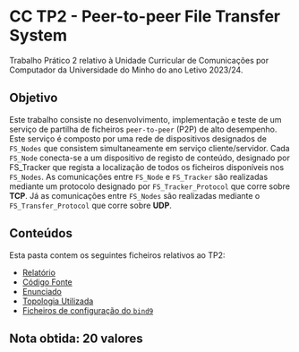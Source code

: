 # CC TP2 - Peer-to-peer File Transfer System

Trabalho Prático 2 relativo à Unidade Curricular de Comunicações por Computador da Universidade do Minho do ano Letivo 2023/24.

## Objetivo

Este trabalho consiste no desenvolvimento, implementação e teste de um serviço de partilha de ficheiros `peer-to-peer` (P2P) de alto desempenho. Este serviço é composto por uma rede de dispositivos designados de `FS_Nodes` que consistem simultaneamente em serviço cliente/servidor. Cada `FS_Node` conecta-se a um dispositivo de registo de conteúdo, designado por FS_Tracker que regista a localização de todos os ficheiros disponíveis nos `FS_Nodes`. As comunicações entre `FS_Node` e `FS_Tracker` são realizadas mediante um protocolo designado por `FS_Tracker_Protocol` que corre sobre **TCP**. Já as comunicações entre `FS_Nodes` são realizadas mediante o `FS_Transfer_Protocol` que corre sobre **UDP**.

## Conteúdos

Esta pasta contem os seguintes ficheiros relativos ao TP2:

- [Relatório](./report.pdf)
- [Código Fonte](./Code/src/)
- [Enunciado](./enunciado.pdf)
- [Topologia Utilizada](./CC-Topologia.pdf)
- [Ficheiros de configuração do `bind9`](./Code/Bind9%20-%20config/)

## Nota obtida: 20 valores